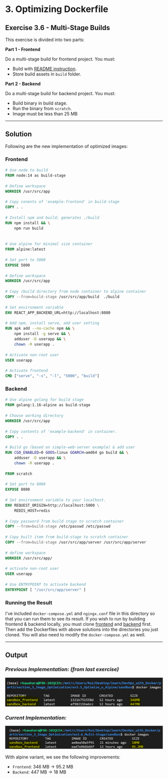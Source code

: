 # 3. Optimizing Dockerfile

## Exercise 3.6 - Multi-Stage Builds

This exercise is divided into two parts:

**Part 1 - Frontend**

Do a multi-stage build for frontend project. You must:
- Build with [README instruction](https://github.com/docker-hy/material-applications/tree/main/example-frontend).
- Store build assets in `build` folder.

**Part 2 - Backend**

Do a multi-stage build for backend project. You must:
- Build binary in build stage.
- Run the binary from `scratch`.
- Image must be less than 25 MB

---

## Solution

Following are the new implementation of optimized images:

### **Frontend**
```Dockerfile
# Use node to build
FROM node:14 as build-stage

# Define workspace
WORKDIR /usr/src/app

# Copy conents of 'example-frontend' in build-stage
COPY . .

# Install npm and build; generates ./build
RUN npm install && \
    npm run build 


# Use alpine for minimal size container
FROM alpine:latest

# Set port to 5000
EXPOSE 5000

# Define workspace
WORKDIR /usr/src/app

# Copy /build directory from node container to alpine container
COPY --from=build-stage /usr/src/app/build  ./build

# Set environment variable
ENV REACT_APP_BACKEND_URL=http://localhost:8080

# Add npm, install serve, add user setting
RUN apk add --no-cache npm && \
    npm install -g serve && \
    adduser -D userapp && \
    chown -R userapp .

# Activate non-root user
USER userapp

# Activate frontend
CMD ["serve", "-s", "-l", "5000", "build"]
```

### **Backend**
```Dockerfile
# Use alpine golang for build stage
FROM golang:1.16-alpine as build-stage

# Choose working directory
WORKDIR /usr/src/app

# Copy contents of 'example-backend' in container. 
COPY . .

# Build go (based on simple-web-server example) & add user
RUN CGO_ENABLED=0 GOOS=linux GOARCH=amd64 go build && \
    adduser -D userapp && \
    chown -R userapp .

FROM scratch

# Set port to 8080
EXPOSE 8080

# Set environment variable to your localhost. 
ENV REQUEST_ORIGIN=http://localhost:5000 \
    REDIS_HOST=redis

# Copy password from build stage to scratch container
COPY --from=build-stage /etc/passwd /etc/passwd

# Copy built item from build-stage to scratch container
COPY --from=build-stage /usr/src/app/server /usr/src/app/server

# define workspace
WORKDIR /usr/src/app/

# activate non-root user
USER userapp

# Use ENTRYPOINT to activate backend
ENTRYPOINT [ "/usr/src/app/server" ]
```

### Running the Result
I've included `docker-compose.yml` and `ngingx.conf` file in this directory so that you can run them to see its result. If you wish to run by building frontend & backend locally, you must clone [frontend](https://github.com/docker-hy/material-applications/tree/main/example-frontend) and [backend](https://github.com/docker-hy/material-applications/tree/main/example-backend) first. Then add the Dockerfiles with above solutions into the directories you just cloned. You will also need to modify the `docker-compose.yml` as well.

---

## Output

### *Previous Implementation: (from last exercise)*
![e3.5 - Before Multi-build](../../img/e3.5.PNG)

### *Current Implementation:*
![e3.6 - After Multi-build](../../img/e3.6.PNG)

With alpine variant, we see the following improvements:
- `Frontend`: 346 MB -> 95.2 MB
- `Backend`: 447 MB -> 18 MB
